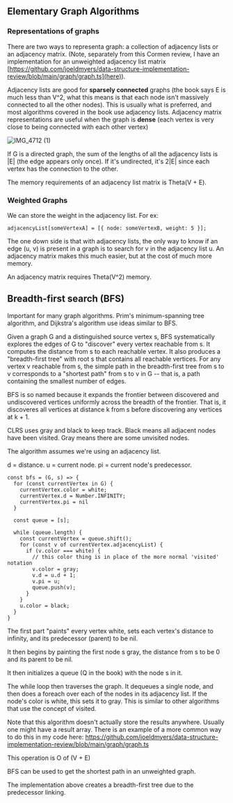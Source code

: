 ## Elementary Graph Algorithms

### Representations of graphs

There are two ways to representa graph: a collection of adjacency lists or an adjacency matrix. (Note, separately from this Cormen review, I have an implementation for an unweighted adjacency list matrix [https://github.com/joeldmyers/data-structure-implementation-review/blob/main/graph/graph.ts](here)).

Adjacency lists are good for **sparsely connected** graphs (the book says E is much less than V^2, what this means is that each node isn't massively connected to all the other nodes). This is usually what is preferred, and most algorithms covered in the book use adjacency lists. Adjacency matrix representations are useful when the graph is **dense** (each vertex is very close to being connected with each other vertex)

![IMG_4712 (1)](https://user-images.githubusercontent.com/4838984/207054877-153028a5-6dd8-4b7f-a679-10ce5ecf4897.jpg)

If G is a directed graph, the sum of the lengths of all the adjacency lists is |E| (the edge appears only once). If it's undirected, it's 2|E| since each vertex has the connection to the other.

The memory requirements of an adjacency list matrix is Theta(V + E).

### Weighted Graphs

We can store the weight in the adjacency list. For ex:

```
adjacencyList[someVertexA] = [{ node: someVertexB, weight: 5 }];
```

The one down side is that with adjacency lists, the only way to know if an edge (u, v) is present in a graph is to search for v in the adjacency list u. An adjacency matrix makes this much easier, but at the cost of much more memory.

An adjacency matrix requires Theta(V^2) memory.

## Breadth-first search (BFS)

Important for many graph algorithms. Prim's minimum-spanning tree algorithm, and Dijkstra's algorithm use ideas similar to BFS.

Given a graph G and a distinguished source vertex s, BFS systematically explores the edges of G to "discover" every vertex reachable from s. It computes the distance from s to each reachable vertex. It also produces a "breadth-first tree" with root s that contains all reachable vertices. For any vertex v reachable from s, the simple path in the breadth-first tree from s to v corresponds to a "shortest path" from s to v in G -- that is, a path containing the smallest number of edges.

BFS is so named because it expands the frontier between discovered and undiscovered vertices uniformly across the breadth of the frontier. That is, it discoveres all vertices at distance k from s before discovering any vertices at k + 1.

CLRS uses gray and black to keep track. Black means all adjacent nodes have been visited. Gray means there are some unvisited nodes.

The algorithm assumes we're using an adjacency list.

d = distance.
u = current node.
pi = current node's predecessor.

```
const bfs = (G, s) => {
  for (const currentVertex in G) {
    currentVertex.color = white;
    currentVertex.d = Number.INFINITY;
    currentVertex.pi = nil
  }

  const queue = [s];

  while (queue.length) {
    const currentVertex = queue.shift();
    for (const v of currentVertex.adjacencyList) {
      if (v.color === white) {
        // this color thing is in place of the more normal 'visited' notation
        v.color = gray;
        v.d = u.d + 1;
        v.pi = u;
        queue.push(v);
      }
    }
    u.color = black;
  }
}
```

The first part "paints" every vertex white, sets each vertex's distance to infinity, and its predecessor (parent) to be nil.

It then begins by painting the first node s gray, the distance from s to be 0 and its parent to be nil.

It then initializes a queue (Q in the book) with the node s in it.

The while loop then traverses the graph. It dequeues a single node, and then does a foreach over each of the nodes in its adjacency list. If the node's color is white, this sets it to gray. This is similar to other algorithms that use the concept of visited.

Note that this algorithm doesn't actually store the results anywhere. Usually one might have a result array. There is an example of a more common way to do this in my code here: https://github.com/joeldmyers/data-structure-implementation-review/blob/main/graph/graph.ts

This operation is O of (V + E)

BFS can be used to get the shortest path in an unweighted graph.

The implementation above creates a breadth-first tree due to the predecessor linking.
